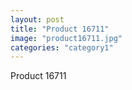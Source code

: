 ```yaml
---
layout: post
title: "Product 16711"
image: "product16711.jpg"
categories: "category1"
---
```

Product 16711
